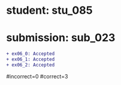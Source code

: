 # student: stu_085
# submission: sub_023

```diff
+ ex06_0: Accepted
+ ex06_1: Accepted
+ ex06_2: Accepted
```
#incorrect=0
#correct=3
